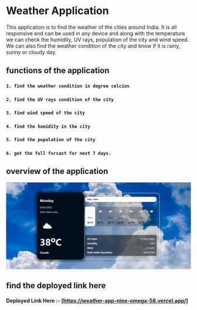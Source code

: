 # Weather Application

This application is to find the weather of the cities around India. It is all responsive and can be used in any device and along with the temperature we can check the humidity, UV rays, population of the city and wind speed. We can also find the weather condition of the city and know if it is rainy, sunny or cloudy day.

## functions of the application

#### `1. find the weather condition in degree celcius`
#### `2. find the UV rays condition of the city`
#### `3. find wind speed of the city`
#### `4. find the humidity in the city`
#### `5. find the population of the city`
#### `6. get the full forcast for next 7 days.`

## overview of the application

<img alt="weatherapp" src="src/asset//weatherPic.png"/>

## find the deployed link here

#### Deployed Link Here :- [https://weather-app-nine-omega-58.vercel.app/] 
